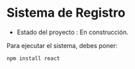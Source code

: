 <h1>Sistema de Registro</h1>

- Estado del proyecto : En construcción.

Para ejecutar el sistema, debes poner:

```npm install react```
